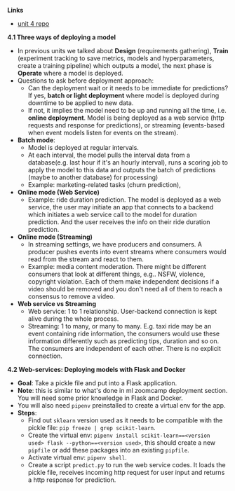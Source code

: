 **Links**
* [unit 4 repo](https://github.com/DataTalksClub/mlops-zoomcamp/tree/main/04-deployment)

**4.1 Three ways of deploying a model**
* In previous units we talked about **Design** (requirements gathering),  **Train** (experiment tracking to save metrics, models and hyperparameters, create a training pipeline) which outputs a model, the next phase is **Operate** where a model is deployed.
* Questions to ask before deployment approach:
    * Can the deployment wait or it needs to be immediate for predictions? If yes, **batch or light deployment** where model is deployed during downtime to be applied to new data.
    * If not, it implies the model need to be up and running all the time, i.e. **online deployment**. Model is being deployed as a web service (http requests and response for predictions), or streaming (events-based when event models listen for events on the stream). 
* **Batch mode**:
    * Model is deployed at regular intervals.
    * At each interval, the model pulls the interval data from a database(e.g. last hour if it's an hourly interval), runs a scoring job to apply the model to this data and outputs the batch of predictions (maybe to another database) for processing)
    * Example: marketing-related tasks (churn prediction), 
* **Online mode (Web Service)**    
    * Example: ride duration prediction. The model is deployed as a web service, the user may initiate an app that connects to a backend which initiates a web service call to the model for duration prediction. And the user receives the info on their ride duration prediction.
* **Online mode (Streaming)**
    * In streaming settings, we have producers and consumers. A producer pushes events into event streams where consumers would read from the stream and react to them.
    * Example: media content moderation. There might be different consumers that look at different things, e.g.. NSFW, violence, copyright violation. Each of them make independent decisions if a video should be removed and you don't need all of them to reach a consensus to remove a video.
* **Web service vs Streaming**
    * Web service: 1 to 1 relationship. User-backend connection is kept alive during the whole process.
    * Streaming: 1 to many, or many to many. E.g. taxi ride may be an event containing ride information, the consumers would use these information differently such as predicting tips, duration and so on. The consumers are independent of each other. There is no explicit connection.

**4.2 Web-services: Deploying models with Flask and Docker**
* **Goal**: Take a pickle file and put into a Flask application.    
* **Note**: this is similar to what's done in ml zoomcamp deployment section. You will need some prior knowledge in Flask and Docker.
* You will also need `pipenv` preinstalled to create a virtual env for the app.
* **Steps**:
    * Find out `sklearn` version used as it needs to be compatible with the pickle file: `pip freeze | grep scikit-learn`.
    * Create the virtual env: `pipenv install scikit-learn==<version used> flask --python==<version used>`, this should create a new `pipfile` or add these packages into an existing `pipfile`.
    * Activate virtual env: `pipenv shell`.
    * Create a script `predict.py` to run the web service codes. It loads the pickle file, receives incoming http request for user input and returns a http response for prediction.
